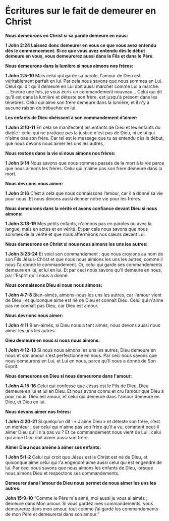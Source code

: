 # Écritures sur le fait de demeurer en Christ

**Nous demeurons en Christ si sa parole demeure en nous:**

**1 John 2:24 Laissez donc demeurer en vous ce que vous avez entendu dès le commencement. Si ce que vous avez entendu dès le début demeure en vous, vous demeurerez aussi dans le Fils et dans le Père.**

**Nous demeurons dans la lumière si nous aimons nos frères:**

**1 John 2:5-10**  Mais celui qui garde sa parole, l'amour de Dieu est véritablement parfait en lui. Par cela nous savons que nous sommes en Lui. Celui qui dit qu'il demeure en Lui doit aussi marcher comme Lui a marché. … Encore une fois, je vous écris un commandement nouveau… Celui qui dit qu'il est dans la lumière et déteste son frère, est jusqu'à présent dans les ténèbres. Celui qui aime son frère demeure dans la lumière, et il n'y a aucune raison de trébucher en lui.

**Les enfants de Dieu obéissent à son commandement d’aimer:**

**1 John 3:10-11**  En cela se manifestent les enfants de Dieu et les enfants du diable : celui qui ne pratique pas la justice n'est pas de Dieu, ni celui qui n'aime pas son frère. Car tel est le message que tu as entendu dès le début, que nous devons nous aimer les uns les autres,

**Nous restons dans la vie si nous aimons nos frères:**

**1 John 3:14**  Nous savons que nous sommes passés de la mort à la vie parce que nous aimons les frères. Celui qui n'aime pas son frère demeure dans la mort.

**Nous devrions nous aimer:**

**1 John 3:16**  C’est à cela que nous connaissons l’amour, car il a donné sa vie pour nous. Et nous devons aussi donner notre vie pour les frères.

**Nous demeurons dans la vérité et avons confiance devant Dieu si nous aimons:**

**1 John 3:18-19**  Mes petits enfants, n'aimons pas en paroles ou avec la langue, mais en actes et en vérité. Et par cela nous savons que nous sommes de la vérité et que nous affermirons nos cœurs devant Lui.

**Nous demeurons en Christ si nous nous aimons les uns les autres:**

**1 John 3:23-24**  Et voici son commandement : que nous croyions au nom de son Fils Jésus-Christ et que nous nous aimions les uns les autres, comme il nous l'a donné le commandement. Or, celui qui garde ses commandements demeure en lui, et lui en lui. Et par ceci nous savons qu'il demeure en nous, par l'Esprit qu'il nous a donné.

**Nous connaissons Dieu si nous nous aimons:**

**1 John 4:7-8**  Bien-aimés, aimons-nous les uns les autres, car l'amour vient de Dieu ; et quiconque aime est né de Dieu et connaît Dieu. Celui qui n'aime pas ne connaît pas Dieu, car Dieu est amour.

**Nous devrions nous aimer:**

**1 John 4:11**  Bien-aimés, si Dieu nous a tant aimés, nous devons aussi nous aimer les uns les autres.

**Dieu demeure en nous si nous nous aimons:**

**1 John 4:12-13** Si nous nous aimons les uns les autres, Dieu demeure en nous et son amour s'est perfectionné en nous. Par ceci nous savons que nous demeurons en Lui, et Lui en nous, parce qu'Il nous a donné de Son Esprit.

**Nous demeurons en Dieu si nous demeurons dans l'amour:**

**1 John 4:15-16**  Celui qui confesse que Jésus est le Fils de Dieu, Dieu demeure en lui et lui en Dieu. Et nous avons connu et cru l’amour que Dieu a pour nous. Dieu est amour, et celui qui demeure dans l'amour demeure en Dieu, et Dieu en lui.

**Nous devons aimer nos frères:**

**1 John 4:20-21**  Si quelqu’un dit : « J’aime Dieu » et déteste son frère, c’est un menteur ; car celui qui n'aime pas son frère qu'il a vu, comment peut-il aimer Dieu qu'il n'a pas vu ? Et ce commandement nous vient de Lui : celui qui aime Dieu doit aimer aussi son frère.

**Aimer Dieu nous amène à aimer ses enfants:**

**1 John 5:1-2**  Celui qui croit que Jésus est le Christ est né de Dieu, et quiconque aime celui qui l'a engendré aime aussi celui qui est engendré de lui. Par ceci nous savons que nous aimons les enfants de Dieu, lorsque nous aimons Dieu et respectons ses commandements.

**Demeurer dans l’amour de Dieu nous permet de nous aimer les uns les autres:**

**John 15:9-10**  “Comme le Père m'a aimé, moi aussi je vous ai aimés ; demeure dans Mon amour. Si vous gardez mes commandements, vous demeurerez dans mon amour, tout comme j’ai gardé les commandements de mon Père et demeurerai dans son amour.”
